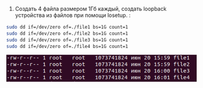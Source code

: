 1. Создать 4 файла размером 1Гб каждый, создать loopback устройства из файлов при помощи losetup. :
  ```sh
  sudo dd if=/dev/zero of=./file1 bs=1G count=1
  sudo dd if=/dev/zero of=./file2 bs=1G count=1
  sudo dd if=/dev/zero of=./file3 bs=1G count=1
  sudo dd if=/dev/zero of=./file4 bs=1G count=1
  ```
  <p align="left">
  <a href="https://github.com/dbandarovich/LVM/blob/main/images/files.PNG">
    <img src="images/files.PNG">
  </a>
  <p align="left">
